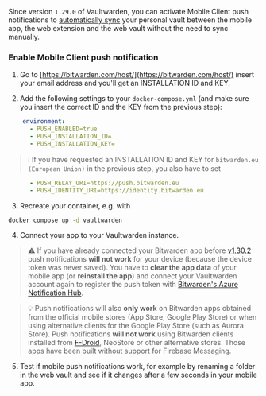 Since version `1.29.0` of Vaultwarden, you can activate Mobile Client push notifications to [automatically sync](https://bitwarden.com/help/vault-sync/#automatic-sync) your personal vault between the mobile app, the web extension and the web vault without the need to sync manually.

### Enable Mobile Client push notification

1. Go to [https://bitwarden.com/host/](https://bitwarden.com/host/) insert your email address and you'll get an INSTALLATION ID and KEY.  

2. Add the following settings to your `docker-compose.yml` (and make sure you insert the correct ID and the KEY from the previous step):
```yaml
    environment:
      - PUSH_ENABLED=true
      - PUSH_INSTALLATION_ID=
      - PUSH_INSTALLATION_KEY= 
```
> :information_source: If you have requested an INSTALLATION ID and KEY for `bitwarden.eu (European Union)` in the previous step, you also have to set
```yaml
      - PUSH_RELAY_URI=https://push.bitwarden.eu
      - PUSH_IDENTITY_URI=https://identity.bitwarden.eu
```

3. Recreate your container, e.g. with

```bash 
docker compose up -d vaultwarden
```

4. Connect your app to your Vaultwarden instance.  
> :warning: If you have already connected your Bitwarden app before [v1.30.2](https://github.com/dani-garcia/vaultwarden/releases/tag/1.30.2) push notifications **will not work** for your device (because the device token was never saved). You have to **clear the app data** of your mobile app (or **reinstall the app**) and connect your Vaultwarden account again to register the push token with [Bitwarden's Azure Notification Hub](https://contributing.bitwarden.com/architecture/deep-dives/push-notifications/mobile/#self-hosted-implementation).

> :bulb: Push notifications will also **only work** on Bitwarden apps obtained from the official mobile stores (App Store, Google Play Store) or when using alternative clients for the Google Play Store (such as Aurora Store). Push notifications **will not work** using Bitwarden clients installed from [F-Droid](https://mobileapp.bitwarden.com/fdroid/), NeoStore or other alternative stores. Those apps have been built without support for Firebase Messaging.

5. Test if mobile push notifications work, for example by renaming a folder in the web vault and see if it changes after a few seconds in your mobile app.